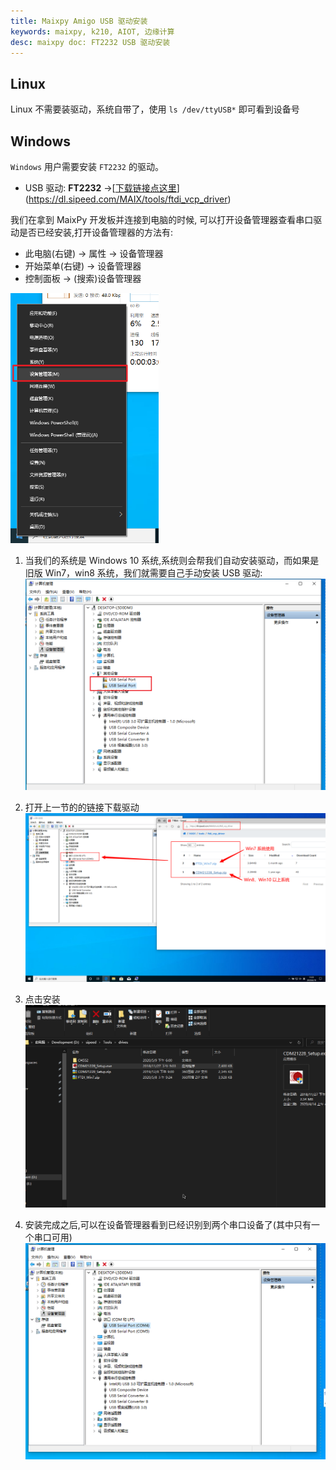 ```yaml
---
title: Maixpy Amigo USB 驱动安装
keywords: maixpy, k210, AIOT, 边缘计算
desc: maixpy doc: FT2232 USB 驱动安装
---
```



## Linux

Linux 不需要装驱动，系统自带了，使用 `ls /dev/ttyUSB*` 即可看到设备号

## Windows

`Windows` 用户需要安装 `FT2232` 的驱动。

- USB 驱动: **FT2232** ->[[下载链接点这里](https://dl.sipeed.com/MAIX/tools/ftdi_vcp_driver)](https://dl.sipeed.com/MAIX/tools/ftdi_vcp_driver)

我们在拿到 MaixPy 开发板并连接到电脑的时候, 可以打开设备管理器查看串口驱动是否已经安装,打开设备管理器的方法有:
- 此电脑(右键) -> 属性 -> 设备管理器
- 开始菜单(右键) -> 设备管理器
- 控制面板 -> (搜索)设备管理器

<img src="../../../assets/get_started/win_device_1.png" height="400">

1. 当我们的系统是 Windows 10 系统,系统则会帮我们自动安装驱动，而如果是旧版 Win7，win8 系统，我们就需要自己手动安装 USB 驱动:
    ![](../../../assets/get_started/win_device_2.png)

2. 打开上一节的的链接下载驱动
    ![](../../../assets/get_started/win_device_3.png)

3. 点击安装
    ![](../../../assets/get_started/drives.gif)

4. 安装完成之后,可以在设备管理器看到已经识别到两个串口设备了(其中只有一个串口可用)
    ![](../../../assets/get_started/win_device_4.png)